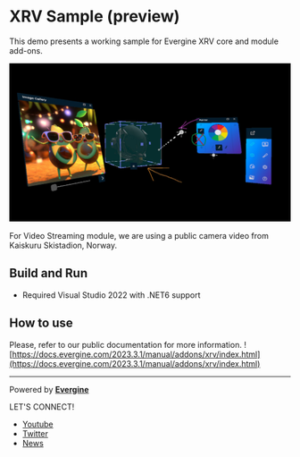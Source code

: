 # XRV Sample (preview)

This demo presents a working sample for Evergine XRV core and module add-ons.

![XRV sample](main.jpg)

For Video Streaming module, we are using a public camera video from 
Kaiskuru Skistadion, Norway.

## Build and Run
- Required Visual Studio 2022 with .NET6 support

## How to use
Please, refer to our public documentation for more information.
![https://docs.evergine.com/2023.3.1/manual/addons/xrv/index.html](https://docs.evergine.com/2023.3.1/manual/addons/xrv/index.html)

----
Powered by **[Evergine](https://evergine.com)**

LET'S CONNECT!

- [Youtube](https://www.youtube.com/channel/UCpA-X92rxM0OuywdVcir9mA)
- [Twitter](https://twitter.com/EvergineTeam)
- [News](https://evergine.com/news/)